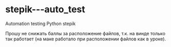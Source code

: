 # stepik---auto_test
Automation testing Python stepik

Прошу не снижать баллы за расположение файлов, т.к. на винде только так работает (на маке работало при расположении файлов как в уроке).
